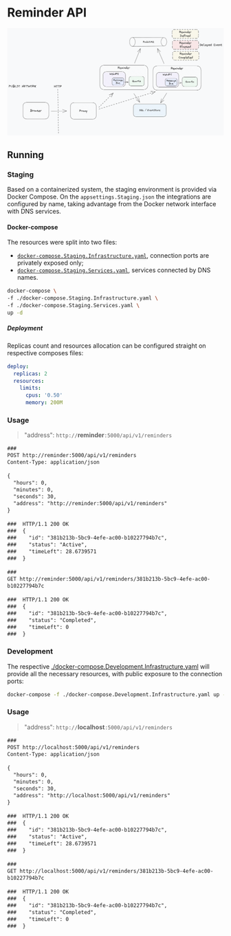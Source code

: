 # Reminder API

![](.assets/Reminder.png)

## Running

### Staging

Based on a containerized system, the staging environment is provided via Docker Compose. On the `appsettings.Staging.json` the integrations are configured by name, taking advantage from the Docker
network interface with DNS services.

#### Docker-compose

The resources were split into two files:

- [`docker-compose.Staging.Infrastructure.yaml`](./docker-compose.Staging.Infrastructure.yaml), connection ports are privately exposed only;
- [`docker-compose.Staging.Services.yaml`](./docker-compose.Staging.Services.yaml), services connected by DNS names.

```bash
docker-compose \
-f ./docker-compose.Staging.Infrastructure.yaml \
-f ./docker-compose.Staging.Services.yaml \
up -d
```

##### Deployment

Replicas count and resources allocation can be configured straight on respective composes files:

```yaml
deploy:
  replicas: 2
  resources:
    limits:
      cpus: '0.50'
      memory: 200M
```

### Usage

> "address": `http://`**reminder**`:5000/api/v1/reminders`

```http request
###
POST http://reminder:5000/api/v1/reminders
Content-Type: application/json

{
  "hours": 0,
  "minutes": 0,
  "seconds": 30,
  "address": "http://reminder:5000/api/v1/reminders"
}

###  HTTP/1.1 200 OK
###  {
###    "id": "381b213b-5bc9-4efe-ac00-b10227794b7c",
###    "status": "Active",
###    "timeLeft": 28.6739571
###  }

### 
GET http://reminder:5000/api/v1/reminders/381b213b-5bc9-4efe-ac00-b10227794b7c

###  HTTP/1.1 200 OK
###  {
###    "id": "381b213b-5bc9-4efe-ac00-b10227794b7c",
###    "status": "Completed",
###    "timeLeft": 0
###  }
```

### Development

The respective [./docker-compose.Development.Infrastructure.yaml](./docker-compose.Development.Infrastructure.yaml) will provide all the necessary resources, with public exposure to the connection
ports:

```bash
docker-compose -f ./docker-compose.Development.Infrastructure.yaml up -d
```
### Usage

> "address": `http://`**localhost**`:5000/api/v1/reminders`

```http request
###
POST http://localhost:5000/api/v1/reminders
Content-Type: application/json

{
  "hours": 0,
  "minutes": 0,
  "seconds": 30,
  "address": "http://localhost:5000/api/v1/reminders"
}

###  HTTP/1.1 200 OK
###  {
###    "id": "381b213b-5bc9-4efe-ac00-b10227794b7c",
###    "status": "Active",
###    "timeLeft": 28.6739571
###  }

### 
GET http://localhost:5000/api/v1/reminders/381b213b-5bc9-4efe-ac00-b10227794b7c

###  HTTP/1.1 200 OK
###  {
###    "id": "381b213b-5bc9-4efe-ac00-b10227794b7c",
###    "status": "Completed",
###    "timeLeft": 0
###  }
```

